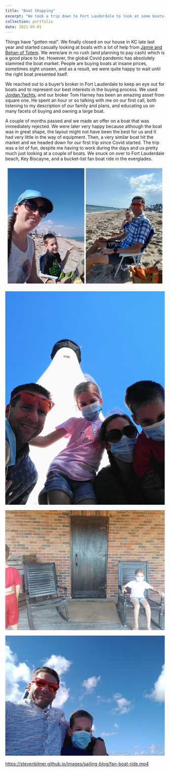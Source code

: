 ```yaml
---
title: "Boat Shopping"
excerpt: "We took a trip down to Fort Lauderdale to look at some boats<br /><img width='500px' src='/images/sailing-blog/fll-beach.jpeg' alt='On the beach in Fort Lauderdale' />"
collection: portfolio
date: 2021-05-01
---
```


Things have "gotten real". We finally closed on our house in KC late last year and started casually looking at boats with a lot of help from [Jamie and Behan of Totem](https://www.sailingtotem.com/ask-the-cruiser). We were/are in no rush (and planning to pay cash) which is a good place to be. However, the global Covid pandemic has absolutely slammed the boat market. People are buying boats at insane prices, sometimes sight unseen, and as a result, we were quite happy to wait until the right boat presented itself.

We reached out to a buyer’s broker in Fort Lauderdale to keep an eye out for boats and to represent our best interests in the buying process. We used [Jordan Yachts](http://www.jordanyachts.com/), and our broker Tom Harney has been an amazing asset from square one. He spent an hour or so talking with me on our first call, both listening to my description of our family and plans, and educating us on many facets of buying and owning a large boat.

A couple of months passed and we made an offer on a boat that was immediately rejected. We were later very happy because although the boat was in great shape, the layout might not have been the best for us and it had very little in the way of equipment. Then, a very similar boat hit the market and we headed down for our first trip since Covid started. The trip was a lot of fun, despite me having to work during the days and us pretty much just looking at a couple of boats. We snuck on over to Fort Lauderdale beach, Key Biscayne, and a bucket-list fan boat ride in the everglades.

![On the beach in Fort Lauderdale](/images/sailing-blog/fll-beach.jpeg)

![Key Biscayne Lighthouse](/images/sailing-blog/key-biscayne-lighthouse.jpeg)

![Fira in a rocking chair](/images/sailing-blog/rocking-chair.jpeg)

![Me and Dublin on a fan boat](/images/sailing-blog/fan-boat.jpeg)

https://stevenbitner.github.io/images/sailing-blog/fan-boat-ride.mp4
